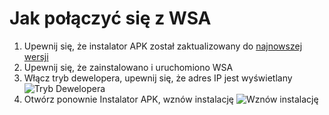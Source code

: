 # Jak połączyć się z WSA
1. Upewnij się, że instalator APK został zaktualizowany do [najnowszej wersji](https://github.com/Paving-Base/APK-Installer/releases "APK Installer")
2. Upewnij się, że zainstalowano i uruchomiono WSA
3. Włącz tryb dewelopera, upewnij się, że adres IP jest wyświetlany ![Tryb Dewelopera](https://raw.githubusercontent.com/Paving-Base/APK-Installer/screenshots/Documents/Tutorials/How%20To%20Connect%20WSA/Images/Snipaste_2021-10-22_14-57-56.png)
4. Otwórz ponownie Instalator APK, wznów instalację ![Wznów instalację](https://raw.githubusercontent.com/Paving-Base/APK-Installer/screenshots/Documents/Tutorials/How%20To%20Connect%20WSA/Images/Snipaste_2021-10-22_15-10-06.png)
